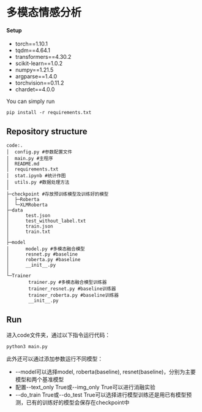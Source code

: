 # 多模态情感分析

#### Setup

* torch==1.10.1
* tqdm==4.64.1
* transformers==4.30.2
* scikit-learn==1.0.2
* numpy==1.21.5
* argparse==1.4.0
* torchvision==0.11.2
* chardet==4.0.0

You can simply run

```
pip install -r requirements.txt
```

## Repository structure

```
code:.
│  config.py #参数配置文件
│  main.py #主程序
│  README.md
│  requirements.txt
│  stat.ipynb #统计作图
│  utils.py #数据处理方法
│
├─checkpoint #存放预训练模型及训练好的模型
│  ├─Roberta
│  └─XLMRoberta
├─data
│      test.json
│      test_without_label.txt
│      train.json
│      train.txt
│
├─model
│      model.py #多模态融合模型
│      resnet.py #baseline
│      roberta.py #baseline
│      __init__.py
│
└─Trainer
        trainer.py #多模态融合模型训练器
        trainer_resnet.py #baseline训练器
        trainer_roberta.py #baseline训练器
        __init__.py
```

## Run

进入code文件夹，通过以下指令运行代码：

```
python3 main.py
```

此外还可以通过添加参数运行不同模型：

* --model可以选择model, roberta(baseline), resnet(baseline)，分别为主要模型和两个基准模型
* 配置--text_only True或--img_only True可以进行消融实验
* --do_train True或--do_test True可以选择进行模型训练还是用已有模型预测，已有的训练好的模型会保存在checkpoint中
